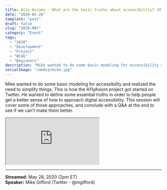 ```yaml
---
title: A11y Axioms - What are the basic truths about accessibility? (Mike Gifford)
date: "2020-05-28"
template: "post"
draft: false
slug: "2020-MAY"
category: "Event"
tags:
  - "2020"
  - "Development"
  - "Project"
  - "WCAG"
  - "Beginners"
description: "Mike wanted to do some basic modeling for accessibility and realized the need to simplify things. This is how the A11yAxiom project got started on Twitter. He wanted to define some essential truths in order to help people get a better sense of how to approach digital accessibility. This session will cover some of those approaches, and conclude with a Q&A at the end to see if we can’t make them better."
socialImage: "/media/mike.jpg"
---
```

Mike wanted to do some basic modeling for accessibility and realized the need to simplify things. This is how the A11yAxiom project got started on Twitter. He wanted to define some essential truths in order to help people get a better sense of how to approach digital accessibility. This session will cover some of those approaches, and conclude with a Q&A at the end to see if we can’t make them better.

<iframe title="A11y Axioms - What are the basic truths about accessibility? by Mike Gifford" src="https://www.youtube.com/embed/KAxJ9We74d8" allow="accelerometer; autoplay; encrypted-media; gyroscope; picture-in-picture" allowfullscreen></iframe>

-----
<b>Streamed:</b> May 28, 2020 (2pm ET)<br>
<b>Speaker:</b> Mike Gifford (Twitter - @mgifford)<br>